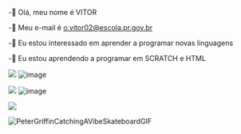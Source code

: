-👋 Olá, meu nome é VITOR

-👀 Meu e-mail é o.vitor02@escola.pr.gov.br 

-🌱 Eu estou interessado em aprender a programar novas linguagens 

-💞️ Eu estou aprendendo a programar em SCRATCH e HTML 





<a href="https://www.youtube.com/"><img src="https://img.shields.io/badge/YouTube-FF0000?style=for-the-badge&amp;logo=youtube&amp;logoColor=white"></a>     ![image](https://github.com/user-attachments/assets/902da5c3-b215-48af-aeed-feacaae62646)


<a href="https://github.com/VladimirLeninOfc"><img src="https://img.shields.io/badge/GitHub-100000?style=for-the-badge&logo=github&logoColor=white"></a>     ![image](https://github.com/user-attachments/assets/dcb79fcb-74f2-4351-8151-296a52db6e9a)





<a href="https://steamcommunity.com/id/zthunderyoda"><img src="https://img.shields.io/badge/Steam-000000?style=for-the-badge&logo=steam&logoColor=white"></a>



![PeterGriffinCatchingAVibeSkateboardGIF](https://github.com/user-attachments/assets/6b327220-2eeb-4e0b-a27e-3a9a9bb4bb62)



